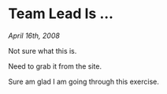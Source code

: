 # Team Lead Is ...

<cite>April 16th, 2008</cite>

Not sure what this is.

Need to grab it from the site.

Sure am glad I am going through this exercise.